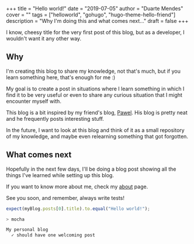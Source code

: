 +++
title = "Hello world!"
date = "2019-07-05"
author = "Duarte Mendes"
cover = ""
tags = ["helloworld", "gohugo", "hugo-theme-hello-friend"]
description = "Why I'm doing this and what comes next..."
draft = false
+++

I know, cheesy title for the very first post of this blog, but as a developer, I wouldn't want it any other way.

## Why

I'm creating this blog to share my knowledge, not that's much, but if you learn something here, that's enough for me :)

My goal is to create a post in situations where I learn something in which I find it to be very useful or even to share any curious situation that I might encounter myself with.

This blog is a bit inspired by my friend's blog, [Pawel](https://pawelgrzybek.com/). His blog is pretty neat and he frequently posts interesting stuff.

In the future, I want to look at this blog and think of it as a small repository of my knowledge, and maybe even relearning something that got forgotten.

## What comes next

Hopefully in the next few days, I'll be doing a blog post showing all the things I've learned while setting up this blog.

If you want to know more about me, check my [about](/about) page.

See you soon, and remember, always write tests!

```javascript
expect(myBlog.posts[0].title).to.equal("Hello world!");
```

```bash
> mocha

My personal blog
  ✓ should have one welcoming post
```
